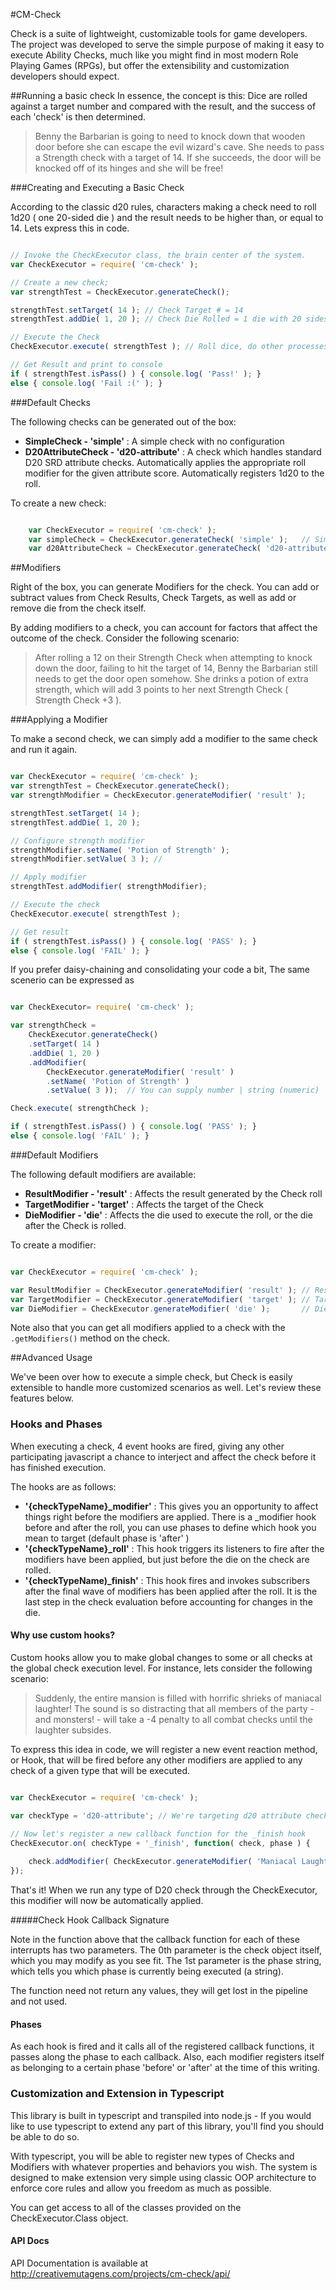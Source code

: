 #CM-Check 

Check is a suite of lightweight, customizable tools for game developers.  The project was developed to serve the simple purpose of making it easy to execute Ability Checks, much like you might find in most modern Role Playing Games (RPGs), but offer the extensibility and customization developers should expect.  

##Running a basic check
In essence, the concept is this: Dice are rolled against a target number and compared with the result, and the success of each 'check' is then determined.

>Benny the Barbarian is going to need to knock down that wooden door before she can escape the evil wizard's cave.  She needs to pass a Strength check with a target of 14.  If she succeeds, the door will be knocked off of its hinges and she will be free!  

###Creating and Executing a Basic Check

According to the classic d20 rules, characters making a check need to roll 1d20 ( one 20-sided die ) and the result needs to be higher than, or equal to 14. Lets express this in code.

```javascript

// Invoke the CheckExecutor class, the brain center of the system.
var CheckExecutor = require( 'cm-check' );

// Create a new check;
var strengthTest = CheckExecutor.generateCheck();

strengthTest.setTarget( 14 ); // Check Target # = 14
strengthTest.addDie( 1, 20 ); // Check Die Rolled = 1 die with 20 sides 

// Execute the Check
CheckExecutor.execute( strengthTest ); // Roll dice, do other processes...

// Get Result and print to console
if ( strengthTest.isPass() ) { console.log( 'Pass!' ); }
else { console.log( 'Fail :(' ); }

```

###Default Checks

The following checks can be generated out of the box:

* **SimpleCheck - 'simple'** : A simple check with no configuration
* **D20AttributeCheck - 'd20-attribute'** :  A check which handles standard D20 SRD attribute checks.  Automatically applies the appropriate roll modifier for the given attribute score.  Automatically registers 1d20 to the roll.

To create a new check:
```javascript

	var CheckExecutor = require( 'cm-check' );
	var simpleCheck = CheckExecutor.generateCheck( 'simple' );	 // Simple Check (also works with no string provided)
	var d20AttributeCheck = CheckExecutor.generateCheck( 'd20-attribute' ); // D20 Attribute Check
```

##Modifiers

Right of the box, you can generate Modifiers for the check.  You can add or subtract values from Check Results, Check Targets, as well as add or remove die from the check itself.

By adding modifiers to a check, you can account for factors that affect the outcome of the check.  Consider the following scenario:

>After rolling a 12 on their Strength Check when attempting to knock down the door, failing to hit the target of 14, Benny the Barbarian still needs to get the door open somehow.  She drinks a potion of extra strength, which will add 3 points to her next Strength Check ( Strength Check +3 ).

###Applying a Modifier

To make a second check, we can simply add a modifier to the same check and run it again.

```javascript

var CheckExecutor = require( 'cm-check' );
var strengthTest = CheckExecutor.generateCheck();
var strengthModifier = CheckExecutor.generateModifier( 'result' );

strengthTest.setTarget( 14 );
strengthTest.addDie( 1, 20 );

// Configure strength modifier
strengthModifier.setName( 'Potion of Strength' );
strengthModifier.setValue( 3 ); // 

// Apply modifier
strengthTest.addModifier( strengthModifier);

// Execute the check
CheckExecutor.execute( strengthTest );

// Get result
if ( strengthTest.isPass() ) { console.log( 'PASS' ); }
else { console.log( 'FAIL' ); }
```

If you prefer daisy-chaining and consolidating your code a bit,  The same scenerio can be expressed as

```javascript

var CheckExecutor= require( 'cm-check' );

var strengthCheck = 
	CheckExecutor.generateCheck()
    .setTarget( 14 )
    .addDie( 1, 20 )
    .addModifier( 
        CheckExecutor.generateModifier( 'result' )
        .setName( 'Potion of Strength' )
        .setValue( 3 ));  // You can supply number | string (numeric) | number[] or string (numeric)[] for value

Check.execute( strengthCheck );

if ( strengthTest.isPass() ) { console.log( 'PASS' ); }
else { console.log( 'FAIL' ); }
```

###Default Modifiers

The following default modifiers are available:

* **ResultModifier - 'result'** : Affects the result generated by the Check roll
* **TargetModifier - 'target'** : Affects the target of the Check
* **DieModifier - 'die'** : Affects the die used to execute the roll, or the die after the Check is rolled.

To create a modifier: 
```javascript

var CheckExecutor = require( 'cm-check' );

var ResultModifier = CheckExecutor.generateModifier( 'result' ); // Result Modifier
var TargetModifier = CheckExecutor.generateModifier( 'target' ); // Target Modifier
var DieModifier = CheckExecutor.generateModifier( 'die' );		 // Die modifier
```

Note also that you can get all modifiers applied to a check with the `.getModifiers()` method on the check.

##Advanced Usage 

We've been over how to execute a simple check, but Check is easily extensible to handle more customized scenarios as well.  Let's review these features below.

### Hooks and Phases

When executing a check, 4 event hooks are fired, giving any other participating javascript a chance to interject and affect the check before it has finished execution.

The hooks are as follows: 

* **'{checkTypeName}_modifier'** :  This gives you an opportunity to affect things right before the modifiers are applied.  There is a _modifier hook before and after the roll, you can use phases to define which hook you mean to target (default phase is 'after' )
* **'{checkTypeName}_roll'** : This hook triggers its listeners to fire after the modifiers have been applied, but just before the die on the check are rolled.
* **'{checkTypeName)_finish'** : This hook fires and invokes subscribers after the final wave of modifiers has been applied after the roll.  It is the last step in the check evaluation before accounting for changes in the die.

#### Why use custom hooks?

Custom hooks allow you to make global changes to some or all checks at the global check execution level.  For instance, lets consider the following scenario:

> Suddenly, the entire mansion is filled with horrific shrieks of maniacal laughter!  The sound is so distracting that all members of the party - and monsters! - will take a -4 penalty to all combat checks until the laughter subsides.

To express this idea in code, we will register a new event reaction method, or Hook, that will be fired before any other modifiers are applied to any check of a given type that will be executed.

```javascript

var CheckExecutor = require( 'cm-check' ); 

var checkType = 'd20-attribute'; // We're targeting d20 attribute checks specifically, so we'll want to include the typename.  You can also get the typename by making a new check instance and using the .getType() method.

// Now let's register a new callback function for the _finish hook
CheckExecutor.on( checkType + '_finish', function( check, phase ) {
    
    check.addModifier( CheckExecutor.generateModifier( 'Maniacal Laughter Penalty', -4 ) );
});
```

That's it!  When we run any type of D20 check through the CheckExecutor, this modifier will now be automatically applied.

#####Check Hook Callback Signature

Note in the function above that the callback function for each of these interrupts has two parameters.  The 0th parameter is the check object itself, which you may modify as you see fit.  The 1st parameter is the phase string, which tells you which phase is currently being executed (a string). 

The function need not return any values, they will get lost in the pipeline and not used.

#### Phases

As each hook is fired and it calls all of the registered callback functions, it passes along the phase to each callback.  Also, each modifier registers itself as belonging to a certain phase 'before' or 'after' at the time of this writing.  

### Customization and Extension in Typescript

This library is built in typescript and transpiled into node.js - If you would like to use typescript to extend any part of this library, you'll find you should be able to do so.

With typescript, you will be able to register new types of Checks and Modifiers with whatever properties and behaviors you wish.  The system is designed to make extension very simple using classic OOP architecture to enforce core rules and allow you freedom as much as possible.

You can get access to all of the classes provided on the CheckExecutor.Class object.

#### API Docs 
API Documentation is available at http://creativemutagens.com/projects/cm-check/api/

